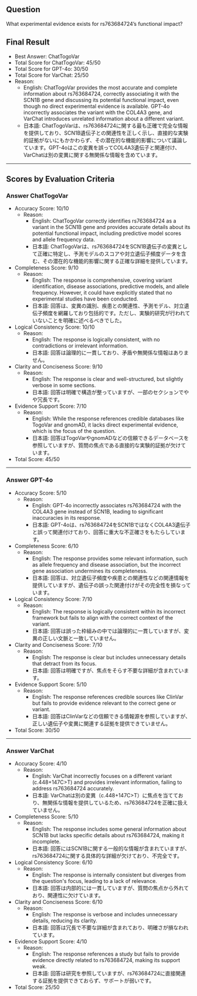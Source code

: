 ## Question

What experimental evidence exists for rs763684724’s functional impact?

## Final Result

- Best Answer: ChatTogoVar
- Total Score for ChatTogoVar: 45/50
- Total Score for GPT-4o: 30/50
- Total Score for VarChat: 25/50
- Reason:
  - English: ChatTogoVar provides the most accurate and complete information about rs763684724, correctly associating it with the SCN1B gene and discussing its potential functional impact, even though no direct experimental evidence is available. GPT-4o incorrectly associates the variant with the COL4A3 gene, and VarChat introduces unrelated information about a different variant.
  - 日本語: ChatTogoVarは、rs763684724に関する最も正確で完全な情報を提供しており、SCN1B遺伝子との関連性を正しく示し、直接的な実験的証拠がないにもかかわらず、その潜在的な機能的影響について議論しています。GPT-4oはこの変異を誤ってCOL4A3遺伝子と関連付け、VarChatは別の変異に関する無関係な情報を含めています。

---

## Scores by Evaluation Criteria

### Answer ChatTogoVar
- Accuracy Score: 10/10
  - Reason: 
    - English: ChatTogoVar correctly identifies rs763684724 as a variant in the SCN1B gene and provides accurate details about its potential functional impact, including predictive model scores and allele frequency data.
    - 日本語: ChatTogoVarは、rs763684724をSCN1B遺伝子の変異として正確に特定し、予測モデルのスコアや対立遺伝子頻度データを含む、その潜在的な機能的影響に関する正確な詳細を提供しています。
- Completeness Score: 9/10
  - Reason: 
    - English: The response is comprehensive, covering variant identification, disease associations, predictive models, and allele frequency. However, it could have explicitly stated that no experimental studies have been conducted.
    - 日本語: 回答は、変異の識別、疾患との関連性、予測モデル、対立遺伝子頻度を網羅しており包括的です。ただし、実験的研究が行われていないことを明確に述べるべきでした。
- Logical Consistency Score: 10/10
  - Reason: 
    - English: The response is logically consistent, with no contradictions or irrelevant information.
    - 日本語: 回答は論理的に一貫しており、矛盾や無関係な情報はありません。
- Clarity and Conciseness Score: 9/10
  - Reason: 
    - English: The response is clear and well-structured, but slightly verbose in some sections.
    - 日本語: 回答は明確で構造が整っていますが、一部のセクションでやや冗長です。
- Evidence Support Score: 7/10
  - Reason: 
    - English: While the response references credible databases like TogoVar and gnomAD, it lacks direct experimental evidence, which is the focus of the question.
    - 日本語: 回答はTogoVarやgnomADなどの信頼できるデータベースを参照していますが、質問の焦点である直接的な実験的証拠が欠けています。
- Total Score: 45/50

---

### Answer GPT-4o
- Accuracy Score: 5/10
  - Reason: 
    - English: GPT-4o incorrectly associates rs763684724 with the COL4A3 gene instead of SCN1B, leading to significant inaccuracies in its response.
    - 日本語: GPT-4oは、rs763684724をSCN1BではなくCOL4A3遺伝子と誤って関連付けており、回答に重大な不正確さをもたらしています。
- Completeness Score: 6/10
  - Reason: 
    - English: The response provides some relevant information, such as allele frequency and disease association, but the incorrect gene association undermines its completeness.
    - 日本語: 回答は、対立遺伝子頻度や疾患との関連性などの関連情報を提供していますが、遺伝子の誤った関連付けがその完全性を損なっています。
- Logical Consistency Score: 7/10
  - Reason: 
    - English: The response is logically consistent within its incorrect framework but fails to align with the correct context of the variant.
    - 日本語: 回答は誤った枠組みの中では論理的に一貫していますが、変異の正しい文脈と一致していません。
- Clarity and Conciseness Score: 7/10
  - Reason: 
    - English: The response is clear but includes unnecessary details that detract from its focus.
    - 日本語: 回答は明確ですが、焦点をそらす不要な詳細が含まれています。
- Evidence Support Score: 5/10
  - Reason: 
    - English: The response references credible sources like ClinVar but fails to provide evidence relevant to the correct gene or variant.
    - 日本語: 回答はClinVarなどの信頼できる情報源を参照していますが、正しい遺伝子や変異に関連する証拠を提供できていません。
- Total Score: 30/50

---

### Answer VarChat
- Accuracy Score: 4/10
  - Reason: 
    - English: VarChat incorrectly focuses on a different variant (c.448+147C>T) and provides irrelevant information, failing to address rs763684724 accurately.
    - 日本語: VarChatは別の変異（c.448+147C>T）に焦点を当てており、無関係な情報を提供しているため、rs763684724を正確に扱えていません。
- Completeness Score: 5/10
  - Reason: 
    - English: The response includes some general information about SCN1B but lacks specific details about rs763684724, making it incomplete.
    - 日本語: 回答にはSCN1Bに関する一般的な情報が含まれていますが、rs763684724に関する具体的な詳細が欠けており、不完全です。
- Logical Consistency Score: 6/10
  - Reason: 
    - English: The response is internally consistent but diverges from the question's focus, leading to a lack of relevance.
    - 日本語: 回答は内部的には一貫していますが、質問の焦点から外れており、関連性に欠けています。
- Clarity and Conciseness Score: 6/10
  - Reason: 
    - English: The response is verbose and includes unnecessary details, reducing its clarity.
    - 日本語: 回答は冗長で不要な詳細が含まれており、明確さが損なわれています。
- Evidence Support Score: 4/10
  - Reason: 
    - English: The response references a study but fails to provide evidence directly related to rs763684724, making its support weak.
    - 日本語: 回答は研究を参照していますが、rs763684724に直接関連する証拠を提供できておらず、サポートが弱いです。
- Total Score: 25/50